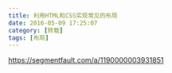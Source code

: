 ```yaml
---
title: 利用HTML和CSS实现常见的布局
date: 2016-05-09 17:25:07
category: [转载]
tags: [布局]
---
```

https://segmentfault.com/a/1190000003931851
